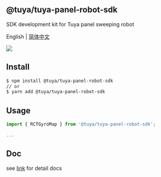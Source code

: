 ## @tuya/tuya-panel-robot-sdk

SDK development kit for Tuya panel sweeping robot

English | [简体中文](./README-zh_CN.md)

[![](https://img.shields.io/npm/v/@tuya/tuya-panel-robot-sdk/latest.svg)](https://www.npmjs.com/package/@tuya/tuya-panel-robot-sdk)

## Install

```sh
$ npm install @tuya/tuya-panel-robot-sdk
// or
$ yarn add @tuya/tuya-panel-robot-sdk
```

## Usage

```js
import { RCTGyroMap } from '@tuya/tuya-panel-robot-sdk';

...
```

## Doc

see [link](https://developer.tuya.com/en/docs/iot/panel-development/panel-sdk-development/robot-vacuum-sdk-development/robot-vacuum-sdk-development?id=Ka62dti5h2fjw) for detail docs
